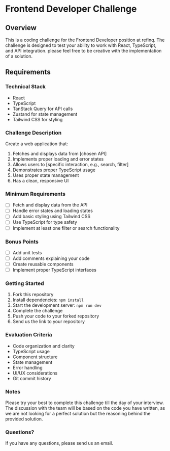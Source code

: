 # Frontend Developer Challenge

## Overview
This is a coding challenge for the Frontend Developer position at refinq. 
The challenge is designed to test your ability to work with React, TypeScript, and API integration.
please feel free to be creative with the implementation of a solution.

## Requirements

### Technical Stack
- React
- TypeScript
- TanStack Query for API calls
- Zustand for state management
- Tailwind CSS for styling

### Challenge Description
Create a web application that:
1. Fetches and displays data from [chosen API]
2. Implements proper loading and error states
3. Allows users to [specific interaction, e.g., search, filter]
4. Demonstrates proper TypeScript usage
5. Uses proper state management
6. Has a clean, responsive UI

### Minimum Requirements
- [ ] Fetch and display data from the API
- [ ] Handle error states and loading states
- [ ] Add basic styling using Tailwind CSS
- [ ] Use TypeScript for type safety
- [ ] Implement at least one filter or search functionality

### Bonus Points
- [ ] Add unit tests
- [ ] Add comments explaining your code
- [ ] Create reusable components
- [ ] Implement proper TypeScript interfaces

### Getting Started
1. Fork this repository
2. Install dependencies: `npm install`
3. Start the development server: `npm run dev`
4. Complete the challenge
5. Push your code to your forked repository
6. Send us the link to your repository

### Evaluation Criteria
- Code organization and clarity
- TypeScript usage
- Component structure
- State management
- Error handling
- UI/UX considerations
- Git commit history

### Notes
Please try your best to complete this challenge till the day of your interview. The discussion with the team will be based on the code you have written, as we are not looking for a perfect solution but the reasoning behind the provided solution.

### Questions?
If you have any questions, please send us an email.